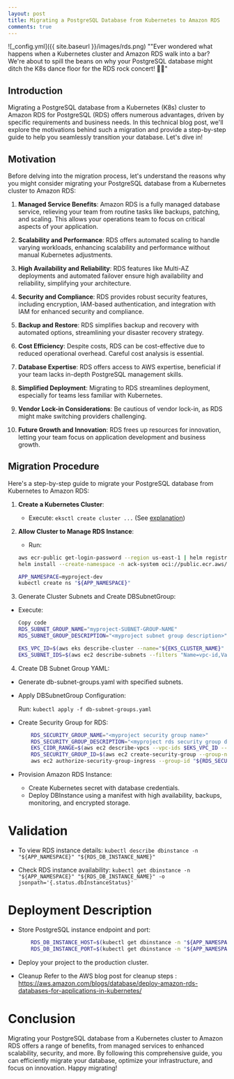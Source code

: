 ```yaml
---
layout: post
title: Migrating a PostgreSQL Database from Kubernetes to Amazon RDS
comments: true
---
```


![_config.yml]({{ site.baseurl }}/images/rds.png)
""Ever wondered what happens when a Kubernetes cluster and Amazon RDS walk into a bar? We're about to spill the beans on why your PostgreSQL database might ditch the K8s dance floor for the RDS rock concert! 🚀🎸"

## Introduction

Migrating a PostgreSQL database from a Kubernetes (K8s) cluster to Amazon RDS for PostgreSQL (RDS) offers numerous advantages, driven by specific requirements and business needs. In this technical blog post, we'll explore the motivations behind such a migration and provide a step-by-step guide to help you seamlessly transition your database. Let's dive in!

## Motivation

Before delving into the migration process, let's understand the reasons why you might consider migrating your PostgreSQL database from a Kubernetes cluster to Amazon RDS:

1. **Managed Service Benefits**: Amazon RDS is a fully managed database service, relieving your team from routine tasks like backups, patching, and scaling. This allows your operations team to focus on critical aspects of your application.

2. **Scalability and Performance**: RDS offers automated scaling to handle varying workloads, enhancing scalability and performance without manual Kubernetes adjustments.

3. **High Availability and Reliability**: RDS features like Multi-AZ deployments and automated failover ensure high availability and reliability, simplifying your architecture.

4. **Security and Compliance**: RDS provides robust security features, including encryption, IAM-based authentication, and integration with IAM for enhanced security and compliance.

5. **Backup and Restore**: RDS simplifies backup and recovery with automated options, streamlining your disaster recovery strategy.

6. **Cost Efficiency**: Despite costs, RDS can be cost-effective due to reduced operational overhead. Careful cost analysis is essential.

7. **Database Expertise**: RDS offers access to AWS expertise, beneficial if your team lacks in-depth PostgreSQL management skills.

8. **Simplified Deployment**: Migrating to RDS streamlines deployment, especially for teams less familiar with Kubernetes.

9. **Vendor Lock-in Considerations**: Be cautious of vendor lock-in, as RDS might make switching providers challenging.

10. **Future Growth and Innovation**: RDS frees up resources for innovation, letting your team focus on application development and business growth.

## Migration Procedure

Here's a step-by-step guide to migrate your PostgreSQL database from Kubernetes to Amazon RDS:

1. **Create a Kubernetes Cluster**:
   - Execute: `eksctl create cluster ...` (See [explanation](https://monsieurpapa.github.io/DeployK8sCluster/))

2. **Allow Cluster to Manage RDS Instance**:
   - Run:
   ```bash
   aws ecr-public get-login-password --region us-east-1 | helm registry login --username AWS --password-stdin public.ecr.aws
   helm install --create-namespace -n ack-system oci://public.ecr.aws/aws-controllers-k8s/rds-chart --version=0.0.27 --generate-name --set=aws.region=us-east-1

   APP_NAMESPACE=myproject-dev
   kubectl create ns "${APP_NAMESPACE}"

3. Generate Cluster Subnets and Create DBSubnetGroup:

- Execute:
  ```bash
  Copy code
  RDS_SUBNET_GROUP_NAME="myproject-SUBNET-GROUP-NAME"
  RDS_SUBNET_GROUP_DESCRIPTION="<myproject subnet group description>"
  
  EKS_VPC_ID=$(aws eks describe-cluster --name="${EKS_CLUSTER_NAME}" --query "cluster.resourcesVpcConfig.vpcId" --output text)
  EKS_SUBNET_IDS=$(aws ec2 describe-subnets --filters "Name=vpc-id,Values=${EKS_VPC_ID}" --query 'Subnets[*].SubnetId' --output text) ```

4. Create DB Subnet Group YAML:

- Generate db-subnet-groups.yaml with specified subnets.
- Apply DBSubnetGroup Configuration:

  Run: ```kubectl apply -f db-subnet-groups.yaml```
  
- Create Security Group for RDS:

  ```bash
      RDS_SECURITY_GROUP_NAME="<myproject security group name>"
      RDS_SECURITY_GROUP_DESCRIPTION="<myproject rds security group description>"
      EKS_CIDR_RANGE=$(aws ec2 describe-vpcs --vpc-ids $EKS_VPC_ID --query "Vpcs[].CidrBlock" --output text)
      RDS_SECURITY_GROUP_ID=$(aws ec2 create-security-group --group-name "${RDS_SUBNET_GROUP_NAME}" --description "${RDS_SUBNET_GROUP_DESCRIPTION}" --vpc-id "${EKS_VPC_ID}" --output text)
      aws ec2 authorize-security-group-ingress --group-id "${RDS_SECURITY_GROUP_ID}" --protocol tcp --port 5432 --cidr "${EKS_CIDR_RANGE}" ```

- Provision Amazon RDS Instance:

  -  Create Kubernetes secret with database credentials.
  - Deploy DBInstance using a manifest with high availability, backups, monitoring, and encrypted storage.


# Validation
- To view RDS instance details: 
    ```kubectl describe dbinstance -n "${APP_NAMESPACE}" "${RDS_DB_INSTANCE_NAME}" ```

- Check RDS instance availability:
    ``` kubectl get dbinstance -n "${APP_NAMESPACE}" "${RDS_DB_INSTANCE_NAME}" -o jsonpath='{.status.dbInstanceStatus}' ```

# Deployment Description

- Store PostgreSQL instance endpoint and port:

    ```bash
        RDS_DB_INSTANCE_HOST=$(kubectl get dbinstance -n "${APP_NAMESPACE}" "${RDS_DB_INSTANCE_NAME}" -o jsonpath='{.status.endpoint.address}')
        RDS_DB_INSTANCE_PORT=$(kubectl get dbinstance -n "${APP_NAMESPACE}" "${RDS_DB_INSTANCE_NAME}" -o jsonpath='{.status.endpoint.port}') ```

- Deploy your project to the production cluster.

- Cleanup
  Refer to the AWS blog post for cleanup steps : https://aws.amazon.com/blogs/database/deploy-amazon-rds-databases-for-applications-in-kubernetes/

# Conclusion
Migrating your PostgreSQL database from a Kubernetes cluster to Amazon RDS offers a range of benefits, from managed services to enhanced scalability, security, and more. By following this comprehensive guide, you can efficiently migrate your database, optimize your infrastructure, and focus on innovation. Happy migrating!
